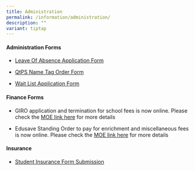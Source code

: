```yaml
---
title: Administration
permalink: /information/administration/
description: ""
variant: tiptap
---
```

<h4><strong>Administration Forms</strong></h4>
<ul data-tight="true" class="tight">
<li>
<p><a href="https://go.gov.sg/qtps-leaveofabsence" rel="noopener noreferrer nofollow" target="_blank">Leave Of Absence Application Form</a>
</p>
</li>
<li>
<p><a href="https://www.myuniformshop.com.sg/name-tag-order" rel="noopener noreferrer nofollow" target="_blank">QtPS Name Tag Order Form</a>
</p>
</li>
<li>
<p><a href="https://go.gov.sg/qtps-admissionform" rel="noopener nofollow" target="_blank">Wait List Application Form</a>
</p>
</li>
</ul>
<h4><strong>Finance Forms</strong></h4>
<ul data-tight="true" class="tight">
<li>
<p>GIRO application and termination for school fees is now online. Please
check the <a href="https://www.moe.gov.sg/financial-matters/fees?pt=GIRO" rel="noopener noreferrer nofollow" target="_blank">MOE link here</a> for
more details</p>
</li>
<li>
<p>Edusave Standing Order to pay for enrichment and miscellaneous fees is
now online. Please check the <a href="https://www.moe.gov.sg/financial-matters/edusave-account/usage-of-edusave-funds" rel="noopener noreferrer nofollow" target="_blank">MOE link here</a> for
more details</p>
</li>
</ul>
<h4><strong>Insurance</strong></h4>
<ul data-tight="true" class="tight">
<li>
<p><a href="https://studentgpa.incomegroupins.com.sg/#/" rel="noopener noreferrer nofollow" target="_blank">Student Insurance Form Submission</a>
</p>
</li>
</ul>
<p></p>